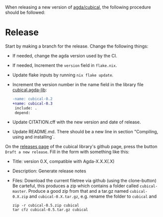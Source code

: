 When releasing a new version of
[agda/cubical](https://github.com/agda/cubical), the following
procedure should be followed:

Release
=======

Start by making a branch for the release. Change the following things:

* If needed, change the agda version used by the CI.

* If needed, Increment the `version` field in `flake.nix`.

* Update flake inputs by running `nix flake update`.

* Increment the version number in the name field in the library file
  [cubical.agda-lib](cubical.agda-lib):

  ```diff
  -name: cubical-0.2
  +name: cubical-0.3
   include: .
   depend:
  ```

* Update CITATION.cff with the new version and date of release.

* Update README.md. There should be a new line in section "Compiling, using and installing`.

On the [releases page](https://github.com/agda/cubical/releases) of the cubical library's github page,
press the button `Draft a new release`.
Fill in the form with something like this:

* Title: version 0.X, compatible with Agda-X.X.X(.X)

* Description: Generate release notes

* Files: Download the current filetree via github (using the clone-button)
  Be carteful, this produces a zip which contains a folder called ```cubical-master```.
  Produce a good zip from that and a tar.gz named `cubical-0.X.zip` and `cubical-0.X.tar.gz`,
  e.g. rename the folder to ```cubical``` and
  ```
  zip -r cubical-0.5.zip cubical
  tar cfz cubical-0.5.tar.gz cubical
  ```
